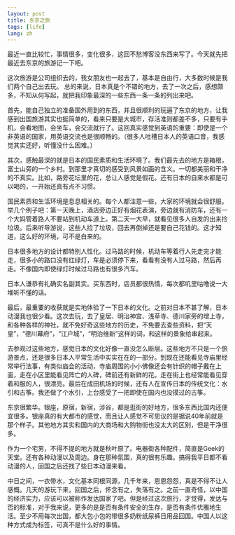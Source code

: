 ```yaml
---
layout: post
title: 东京之旅
tags: [life]
lang: zh
---
```


最近一直比较忙，事情很多，变化很多，这回不愁博客没东西来写了。今天就先把最近去东京的旅游记一下吧。

这次旅游是公司组织去的，我女朋友也一起去了，基本是自由行，大多数时候是我们两个自己出去玩。 总的来说，日本真是个不错的地方，去了一次之后，感想颇多，不知从何写起，就把我印象最深的一些东西一条一条的列出来吧。

首先，能自己独立的准备国外用到的东西，并且很顺利的玩遍了东京的地方，让我感到出国旅游其实也挺简单的，看来只要是大城市，存活准则都差不多，只要有手机，会看地图，会坐车，会交流就行了。这回真实感觉到英语的重要：即使是一个非英语的国家，用英语交流也是很顺畅的。（很多人吐槽日本人的英语口音，我感觉其实还好，听懂没什么困难。）

其次，感触最深的就是日本的国民素质和生活环境了。我们最先去的地方是箱根，富士山旁的一个乡村。到那里才真切的感受到风景如画的含义。一切都美丽和干净的不真实。比如，路旁花坛里的花，总让人感觉是假花。还有日本的自来水都是可以喝的，一开始还真有点不习惯。

国民素质和生活环境是息息相关的。每个人都注意一些，大家的环境就会很舒服。举几个例子吧：第一天晚上，酒店旁边正好有烟花表演，旁边就有消防车，还有一个大妈管着路人不要站到机动车道上。第二天一大早，就看见很多人自发的出来捡垃圾。后来听导游说，这些人捡了垃圾，回去再倒掉还是要自己花钱的。这才知道，这么好的环境，可不是白来的。

日本很多地方的设计都特别人性化。过马路的时候，机动车等着行人先走完才能走，很多小的路口没有红绿灯，车是必须停下来，看看有没有人过马路，然后再走。不像国内即使绿灯时候过马路也有很多汽车。

日本人谦恭有礼确实名副其实。买东西时，店员都很热情，每次都叽里咕噜说一大堆听不懂的话。

最后，最重要的收获就是实地体验了一下日本的文化。之前对日本不甚了解，日本动漫我也很少看。这次去玩，去了皇居、明治神宫、浅草寺、德川家旁的增上寺，和各种各样的神社，就不免好奇这些地方的历史，不免要去查些资料，把“天皇”，“德川幕府”，“江户城”，“明治维新”这样的词，和这样的景象给串起来。

去参观过这些地方，感觉日本的文化好像一直没怎么断层。这些地方不只是一个旅游景点，还是很多日本人平常生活中实实在在的一部分。到现在还能看见寺庙里经常举行法事，有类似庙会的活动，寺庙周围的小小佛像还会有针织的帽子戴在上面，走在小区里能看见阵亡的人碑，碑前还有新鲜的花。走在街上也经常能看见穿着和服的人，很漂亮。最后在成田机场的时候，还有人在宣传日本的传统文化：水引和古筝。我还做了个水引，上台感受了一把即使在国内也没摸过的古筝。

东京很繁华。银座，原宿，新宿，涉谷，都是逛街的好地方，很多东西比国内还便宜很多。银座真的有大都市的感觉，而且让人感觉不可思议的是据说40年前就是那个样子。其他地方其实和国内的大商场和大购物街也没太大的区别，但是干净很多。

作为一个宅男，不得不提的地方就是秋叶原了。电器街各种配件，简直是Geek的天堂。还有各种动漫以及周边。身在那种氛围，真的很有乐趣。搞得我平日都不看动漫的人，回国之后还找了些日本动漫来看。

中日之间，一衣带水，文化基本同根同源，几千年来，恩恩怨怨，真是不得不让人感慨。几天的游玩下来，回国之后，怀念有之，失落有之。之前一直奇怪，以中国的经济实力，应该可以被称作发达国家了吧。但是经过这次旅行，才觉得，发达与否的标准，对于我来说，更多的是是否有条件安全的生存，是否有条件优雅地生活。至少不用每次出国，都大包小包的带很多奶粉纸尿裤日用品回国。中国人以这种方式成为标签，可真不是什么好的事情。
